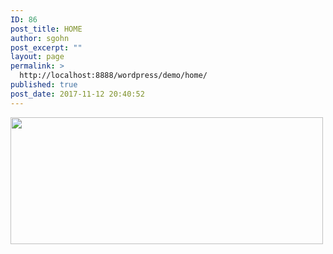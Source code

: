 ```yaml
---
ID: 86
post_title: HOME
author: sgohn
post_excerpt: ""
layout: page
permalink: >
  http://localhost:8888/wordpress/demo/home/
published: true
post_date: 2017-11-12 20:40:52
---
```

<img src="http://localhost:8888/wordpress/demo/wp-content/uploads/2017/10/cropped-Logo_vFinal.png" alt="" width="500" height="203" class="alignnone size-full wp-image-57" />
